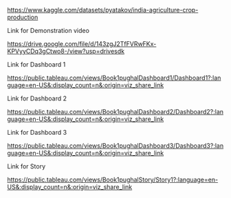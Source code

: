 https://www.kaggle.com/datasets/pyatakov/india-agriculture-crop-production

Link for Demonstration video

https://drive.google.com/file/d/143zgJ2TfFVRwFKx-KPVyyCDq3gCtwo8-/view?usp=drivesdk

Link for Dashboard 1

https://public.tableau.com/views/Book1pughalDashboard1/Dashboard1?:language=en-US&:display_count=n&:origin=viz_share_link

Link for Dashboard 2

https://public.tableau.com/views/Book1pughalDashboard2/Dashboard2?:language=en-US&:display_count=n&:origin=viz_share_link

Link for Dashboard 3

https://public.tableau.com/views/Book1pughalDashboard3/Dashboard3?:language=en-US&:display_count=n&:origin=viz_share_link

Link for Story

https://public.tableau.com/views/Book1pughalStory/Story1?:language=en-US&:display_count=n&:origin=viz_share_link
